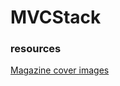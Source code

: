 # MVCStack

### resources

[Magazine cover images](https://www.businessinsider.com/the-38-best-news-magazine-covers-of-the-year-2013-4#pacific-standard--septemberoctober-2012-20)
